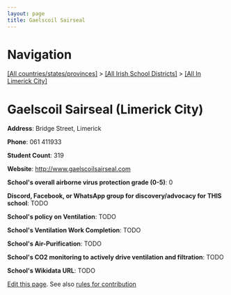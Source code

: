 ```yaml
---
layout: page
title: Gaelscoil Sairseal
---
```

# Navigation

[[All countries/states/provinces]](../../..) > [[All Irish School Districts]](../..) > [[All In Limerick City]](..)

# Gaelscoil Sairseal (Limerick City)

**Address**: Bridge Street, Limerick

**Phone**: 061 411933

**Student Count**: 319

**Website**: <http://www.gaelscoilsairseal.com>

**School's overall airborne virus protection grade (0-5)**: 0

**Discord, Facebook, or WhatsApp group for discovery/advocacy for THIS school**: TODO

**School's policy on Ventilation**: TODO

**School's Ventilation Work Completion**: TODO

**School's Air-Purification**: TODO

**School's CO2 monitoring to actively drive ventilation and filtration**: TODO

**School's Wikidata URL**: TODO


[Edit this page](https://github.com/ventilate-schools/Ireland/edit/main/./Limerick_City/Gaelscoil_Sairseal.md). See also [rules for contribution](../../../contribution-rules/)